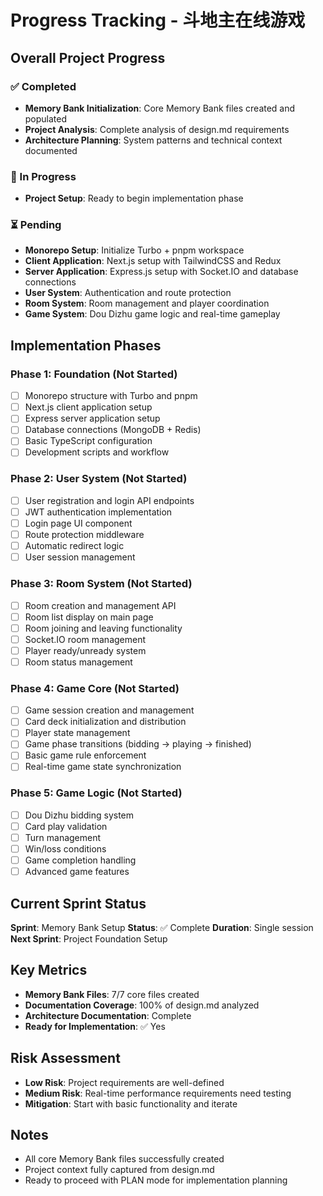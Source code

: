 # Progress Tracking - 斗地主在线游戏

## Overall Project Progress

### ✅ Completed
- **Memory Bank Initialization**: Core Memory Bank files created and populated
- **Project Analysis**: Complete analysis of design.md requirements
- **Architecture Planning**: System patterns and technical context documented

### 🔄 In Progress
- **Project Setup**: Ready to begin implementation phase

### ⏳ Pending
- **Monorepo Setup**: Initialize Turbo + pnpm workspace
- **Client Application**: Next.js setup with TailwindCSS and Redux
- **Server Application**: Express.js setup with Socket.IO and database connections
- **User System**: Authentication and route protection
- **Room System**: Room management and player coordination
- **Game System**: Dou Dizhu game logic and real-time gameplay

## Implementation Phases

### Phase 1: Foundation (Not Started)
- [ ] Monorepo structure with Turbo and pnpm
- [ ] Next.js client application setup
- [ ] Express server application setup  
- [ ] Database connections (MongoDB + Redis)
- [ ] Basic TypeScript configuration
- [ ] Development scripts and workflow

### Phase 2: User System (Not Started)
- [ ] User registration and login API endpoints
- [ ] JWT authentication implementation
- [ ] Login page UI component
- [ ] Route protection middleware
- [ ] Automatic redirect logic
- [ ] User session management

### Phase 3: Room System (Not Started)
- [ ] Room creation and management API
- [ ] Room list display on main page
- [ ] Room joining and leaving functionality
- [ ] Socket.IO room management
- [ ] Player ready/unready system
- [ ] Room status management

### Phase 4: Game Core (Not Started)
- [ ] Game session creation and management
- [ ] Card deck initialization and distribution
- [ ] Player state management
- [ ] Game phase transitions (bidding → playing → finished)
- [ ] Basic game rule enforcement
- [ ] Real-time game state synchronization

### Phase 5: Game Logic (Not Started)
- [ ] Dou Dizhu bidding system
- [ ] Card play validation
- [ ] Turn management
- [ ] Win/loss conditions
- [ ] Game completion handling
- [ ] Advanced game features

## Current Sprint Status
**Sprint**: Memory Bank Setup
**Status**: ✅ Complete
**Duration**: Single session
**Next Sprint**: Project Foundation Setup

## Key Metrics
- **Memory Bank Files**: 7/7 core files created
- **Documentation Coverage**: 100% of design.md analyzed
- **Architecture Documentation**: Complete
- **Ready for Implementation**: ✅ Yes

## Risk Assessment
- **Low Risk**: Project requirements are well-defined
- **Medium Risk**: Real-time performance requirements need testing
- **Mitigation**: Start with basic functionality and iterate

## Notes
- All core Memory Bank files successfully created
- Project context fully captured from design.md
- Ready to proceed with PLAN mode for implementation planning
